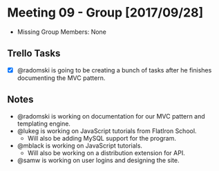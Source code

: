 # Meeting 09 - Group [2017/09/28]
- Missing Group Members: None

## Trello Tasks
- [x] @radomski is going to be creating a bunch of tasks after he finishes documenting the MVC pattern.

## Notes
- @radomski is working on documentation for our MVC pattern and templating engine.
- @lukeg is working on JavaScript tutorials from FlatIron School.
  - Will also be adding MySQL support for the program.
- @mblack is working on JavaScript tutorials.
  - Will also be working on a distribution extension for API.
- @samw is working on user logins and designing the site.
